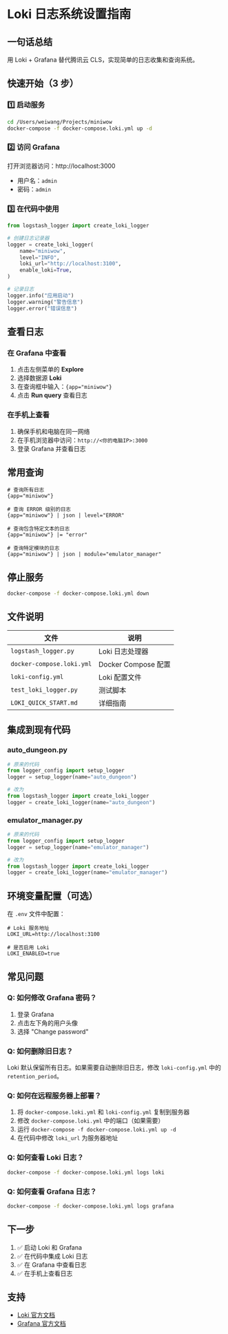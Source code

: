# Loki 日志系统设置指南

## 一句话总结

用 Loki + Grafana 替代腾讯云 CLS，实现简单的日志收集和查询系统。

## 快速开始（3 步）

### 1️⃣ 启动服务

```bash
cd /Users/weiwang/Projects/miniwow
docker-compose -f docker-compose.loki.yml up -d
```

### 2️⃣ 访问 Grafana

打开浏览器访问：http://localhost:3000

- 用户名：`admin`
- 密码：`admin`

### 3️⃣ 在代码中使用

```python
from logstash_logger import create_loki_logger

# 创建日志记录器
logger = create_loki_logger(
    name="miniwow",
    level="INFO",
    loki_url="http://localhost:3100",
    enable_loki=True,
)

# 记录日志
logger.info("应用启动")
logger.warning("警告信息")
logger.error("错误信息")
```

## 查看日志

### 在 Grafana 中查看

1. 点击左侧菜单的 **Explore**
2. 选择数据源 **Loki**
3. 在查询框中输入：`{app="miniwow"}`
4. 点击 **Run query** 查看日志

### 在手机上查看

1. 确保手机和电脑在同一网络
2. 在手机浏览器中访问：`http://<你的电脑IP>:3000`
3. 登录 Grafana 并查看日志

## 常用查询

```
# 查询所有日志
{app="miniwow"}

# 查询 ERROR 级别的日志
{app="miniwow"} | json | level="ERROR"

# 查询包含特定文本的日志
{app="miniwow"} |= "error"

# 查询特定模块的日志
{app="miniwow"} | json | module="emulator_manager"
```

## 停止服务

```bash
docker-compose -f docker-compose.loki.yml down
```

## 文件说明

| 文件 | 说明 |
|------|------|
| `logstash_logger.py` | Loki 日志处理器 |
| `docker-compose.loki.yml` | Docker Compose 配置 |
| `loki-config.yml` | Loki 配置文件 |
| `test_loki_logger.py` | 测试脚本 |
| `LOKI_QUICK_START.md` | 详细指南 |

## 集成到现有代码

### auto_dungeon.py

```python
# 原来的代码
from logger_config import setup_logger
logger = setup_logger(name="auto_dungeon")

# 改为
from logstash_logger import create_loki_logger
logger = create_loki_logger(name="auto_dungeon")
```

### emulator_manager.py

```python
# 原来的代码
from logger_config import setup_logger
logger = setup_logger(name="emulator_manager")

# 改为
from logstash_logger import create_loki_logger
logger = create_loki_logger(name="emulator_manager")
```

## 环境变量配置（可选）

在 `.env` 文件中配置：

```env
# Loki 服务地址
LOKI_URL=http://localhost:3100

# 是否启用 Loki
LOKI_ENABLED=true
```

## 常见问题

### Q: 如何修改 Grafana 密码？

1. 登录 Grafana
2. 点击左下角的用户头像
3. 选择 "Change password"

### Q: 如何删除旧日志？

Loki 默认保留所有日志。如果需要自动删除旧日志，修改 `loki-config.yml` 中的 `retention_period`。

### Q: 如何在远程服务器上部署？

1. 将 `docker-compose.loki.yml` 和 `loki-config.yml` 复制到服务器
2. 修改 `docker-compose.loki.yml` 中的端口（如果需要）
3. 运行 `docker-compose -f docker-compose.loki.yml up -d`
4. 在代码中修改 `loki_url` 为服务器地址

### Q: 如何查看 Loki 日志？

```bash
docker-compose -f docker-compose.loki.yml logs loki
```

### Q: 如何查看 Grafana 日志？

```bash
docker-compose -f docker-compose.loki.yml logs grafana
```

## 下一步

1. ✅ 启动 Loki 和 Grafana
2. ✅ 在代码中集成 Loki 日志
3. ✅ 在 Grafana 中查看日志
4. ✅ 在手机上查看日志

## 支持

- [Loki 官方文档](https://grafana.com/docs/loki/latest/)
- [Grafana 官方文档](https://grafana.com/docs/grafana/latest/)

